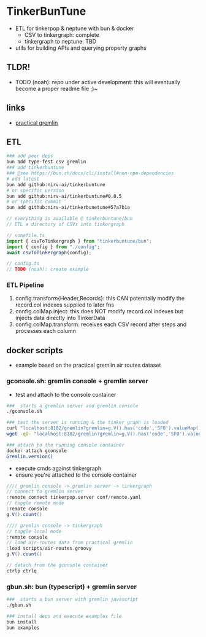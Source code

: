 # TinkerBunTune

- ETL for tinkerpop & neptune with bun & docker
  - CSV to tinkergraph: complete
  - tinkergraph to neptune: TBD
- utils for building APIs and querying property graphs

## TLDR!

- TODO (noah): repo under active development: this will eventually become a proper readme file ;)~

## links

- [practical gremlin](https://kelvinlawrence.net/book/Gremlin-Graph-Guide.html)

## ETL

```sh
### add peer deps
bun add type-fest csv gremlin
### add tinkerbuntune
### @see https://bun.sh/docs/cli/install#non-npm-dependencies
# add latest
bun add github:nirv-ai/tinkerbuntune
# or specific version
bun add github:nirv-ai/tinkerbuntune#0.0.5
# or specific commit
bun add github:nirv-ai/tinkerbunetune#57a7b1a
```

```ts
// everything is available @ tinkerbuntune/bun
// ETL a directory of CSVs into tinkergraph

// somefile.ts
import { csvToTinkergraph } from "tinkerbuntune/bun";
import { config } from "./config";
await csvToTinkergraph(config);

// config.ts
// TODO (noah): create example
```

### ETL Pipeline

1. config.transform{Header,Records}: this CAN potentially modify the record.col indexes supplied to later fns
2. config.colMap.inject: this does NOT modify record.col indexes but injects data directly into TinkerData
3. config.colMap.transform: receives each CSV record after steps and processes each column

## docker scripts

- example based on the practical gremlin air routes dataset

### gconsole.sh: gremlin console + gremlin server

- test and attach to the console container

```sh
###  starts a gremlin server and gremlin console
./gconsole.sh

### test the server is running & the tinker graph is loaded
curl "localhost:8182/gremlin?gremlin=g.V().has('code','SFO').valueMap()"
wget -qO- "localhost:8182/gremlin?gremlin=g.V().has('code','SFO').valueMap()"

### attach to the running console container
docker attach gconsole
Gremlin.version()
```

- execute cmds against tinkergraph
- ensure you're attached to the console container

```groovy
//// gremlin console -> gremlin server -> tinkergraph
// connect to gremlin server
:remote connect tinkerpop.server conf/remote.yaml
// toggle remote mode
:remote console
g.V().count()

//// gremlin console -> tinkergraph
// toggle local mode
:remote console
// load air-routes data from practical gremlin
:load scripts/air-routes.groovy
g.V().count()

// detach from the gconsole container
ctrlp ctrlq
```

### gbun.sh: bun (typescript) + gremlin server

```sh
###  starts a bun server with gremlin javascript
./gbun.sh

### install deps and execute examples file
bun install
bun examples

```
